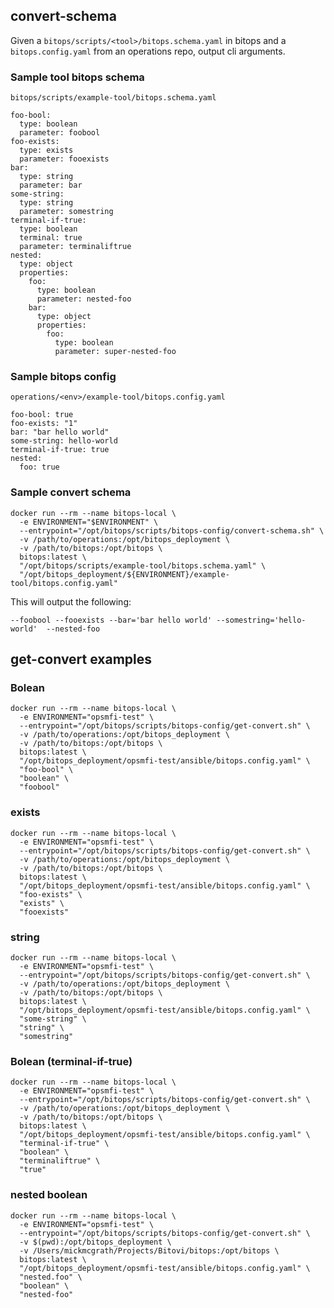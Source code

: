 ## convert-schema

Given a `bitops/scripts/<tool>/bitops.schema.yaml` in bitops and a `bitops.config.yaml` from an operations repo, output cli arguments.

### Sample tool bitops schema
`bitops/scripts/example-tool/bitops.schema.yaml`
```
foo-bool:
  type: boolean
  parameter: foobool
foo-exists:
  type: exists
  parameter: fooexists
bar:
  type: string
  parameter: bar
some-string:
  type: string
  parameter: somestring
terminal-if-true:
  type: boolean
  terminal: true
  parameter: terminaliftrue
nested:
  type: object
  properties:
    foo:
      type: boolean
      parameter: nested-foo
    bar:
      type: object
      properties:
        foo:
          type: boolean
          parameter: super-nested-foo
```

### Sample bitops config
`operations/<env>/example-tool/bitops.config.yaml`
```
foo-bool: true
foo-exists: "1"
bar: "bar hello world"
some-string: hello-world
terminal-if-true: true
nested:
  foo: true
```

### Sample convert schema
```
docker run --rm --name bitops-local \
  -e ENVIRONMENT="$ENVIRONMENT" \
  --entrypoint="/opt/bitops/scripts/bitops-config/convert-schema.sh" \
  -v /path/to/operations:/opt/bitops_deployment \
  -v /path/to/bitops:/opt/bitops \
  bitops:latest \
  "/opt/bitops/scripts/example-tool/bitops.schema.yaml" \
  "/opt/bitops_deployment/${ENVIRONMENT}/example-tool/bitops.config.yaml" 

```

This will output the following:
```
--foobool --fooexists --bar='bar hello world' --somestring='hello-world'  --nested-foo 
```



## get-convert examples

### Bolean
```
docker run --rm --name bitops-local \
  -e ENVIRONMENT="opsmfi-test" \
  --entrypoint="/opt/bitops/scripts/bitops-config/get-convert.sh" \
  -v /path/to/operations:/opt/bitops_deployment \
  -v /path/to/bitops:/opt/bitops \
  bitops:latest \
  "/opt/bitops_deployment/opsmfi-test/ansible/bitops.config.yaml" \
  "foo-bool" \
  "boolean" \
  "foobool"
```


### exists
```
docker run --rm --name bitops-local \
  -e ENVIRONMENT="opsmfi-test" \
  --entrypoint="/opt/bitops/scripts/bitops-config/get-convert.sh" \
  -v /path/to/operations:/opt/bitops_deployment \
  -v /path/to/bitops:/opt/bitops \
  bitops:latest \
  "/opt/bitops_deployment/opsmfi-test/ansible/bitops.config.yaml" \
  "foo-exists" \
  "exists" \
  "fooexists"
```

### string
```
docker run --rm --name bitops-local \
  -e ENVIRONMENT="opsmfi-test" \
  --entrypoint="/opt/bitops/scripts/bitops-config/get-convert.sh" \
  -v /path/to/operations:/opt/bitops_deployment \
  -v /path/to/bitops:/opt/bitops \
  bitops:latest \
  "/opt/bitops_deployment/opsmfi-test/ansible/bitops.config.yaml" \
  "some-string" \
  "string" \
  "somestring"
```


### Bolean (terminal-if-true)
```
docker run --rm --name bitops-local \
  -e ENVIRONMENT="opsmfi-test" \
  --entrypoint="/opt/bitops/scripts/bitops-config/get-convert.sh" \
  -v /path/to/operations:/opt/bitops_deployment \
  -v /path/to/bitops:/opt/bitops \
  bitops:latest \
  "/opt/bitops_deployment/opsmfi-test/ansible/bitops.config.yaml" \
  "terminal-if-true" \
  "boolean" \
  "terminaliftrue" \
  "true"
```


### nested boolean
```
docker run --rm --name bitops-local \
  -e ENVIRONMENT="opsmfi-test" \
  --entrypoint="/opt/bitops/scripts/bitops-config/get-convert.sh" \
  -v $(pwd):/opt/bitops_deployment \
  -v /Users/mickmcgrath/Projects/Bitovi/bitops:/opt/bitops \
  bitops:latest \
  "/opt/bitops_deployment/opsmfi-test/ansible/bitops.config.yaml" \
  "nested.foo" \
  "boolean" \
  "nested-foo"
```